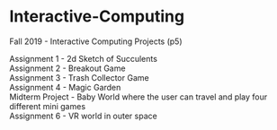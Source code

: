 # Interactive-Computing
Fall 2019 - Interactive Computing Projects (p5)

Assignment 1 - 2d Sketch of Succulents <br/>
Assignment 2 - Breakout Game <br/>
Assignment 3 - Trash Collector Game <br/>
Assignment 4 - Magic Garden <br/>
Midterm Project - Baby World where the user can travel and play four different mini games <br/>
Assignment 6 - VR world in outer space <br/>
